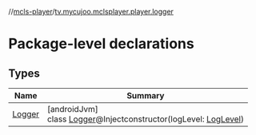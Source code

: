 //[mcls-player](../../index.md)/[tv.mycujoo.mclsplayer.player.logger](index.md)

# Package-level declarations

## Types

| Name | Summary |
|---|---|
| [Logger](-logger/index.md) | [androidJvm]<br>class [Logger](-logger/index.md)@Injectconstructor(logLevel: [LogLevel](../tv.mycujoo.mclsplayer.player.entity/-log-level/index.md)) |
